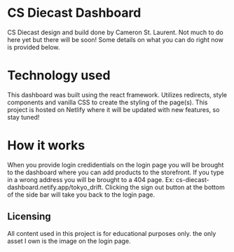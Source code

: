 # CS Diecast Dashboard

CS Diecast design and build done by Cameron St. Laurent. Not much to do here yet but there will be soon! Some details on what you can do right now is provided below. 

# Technology used
This dashboard was built using the react framework. Utilizes redirects, style components and vanilla CSS to create the styling of the page(s). This project is hosted on Netlify where it will be updated with new features, so stay tuned! 

# How it works
When you provide login credidentials on the login page you will be brought to the dashboard where you can add products to the storefront. If you type in a wrong address you will be brought to a 404 page. Ex: cs-diecast-dashboard.netify.app/tokyo_drift. Clicking the sign out button at the bottom of the side bar will take you back to the login page. 


## Licensing 
All content used in this project is for educational purposes only. the only asset I own is the image on the login page. 

 

 

 

 